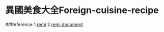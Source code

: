 # 異國美食大全Foreign-cuisine-recipe














##Reference
1.[remi](https://github.com/dddomodossola/remi)
2.[remi document](https://remi.readthedocs.io/en/latest/_modules/remi/gui.html)
